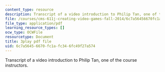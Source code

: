 ```yaml
---
content_type: resource
description: Transcript of a video introduction to Philip Tan, one of the course instructors.
file: /courses/cms-611j-creating-video-games-fall-2014/6c7a56456670fc1afc346fc49f27a574_RY0X1oEQbb0.pdf
file_type: application/pdf
learning_resource_types: []
ocw_type: OCWFile
resourcetype: Document
title: 3play pdf file
uid: 6c7a5645-6670-fc1a-fc34-6fc49f27a574
---
```

Transcript of a video introduction to Philip Tan, one of the course instructors.

